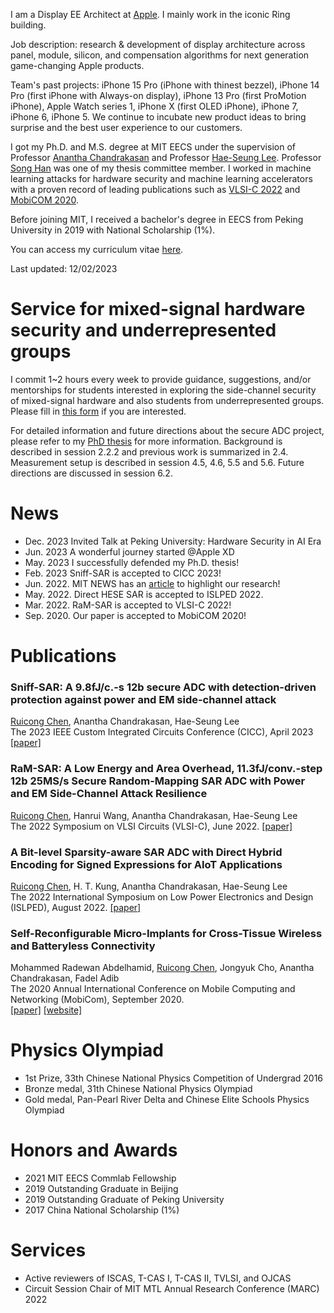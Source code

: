 I am a Display EE Architect at [Apple](https://apple.com). I mainly work in the iconic Ring building. 

Job description: research & development of display architecture across panel, module, silicon, and compensation algorithms for next generation game-changing Apple products. 

Team's past projects: iPhone 15 Pro (iPhone with thinest bezzel), iPhone 14 Pro (first iPhone with Always-on display), iPhone 13 Pro (first ProMotion iPhone), Apple Watch series 1, iPhone X (first OLED iPhone), iPhone 7, iPhone 6, iPhone 5. We continue to incubate new product ideas to bring surprise and the best user experience to our customers.

I got my Ph.D. and M.S. degree at MIT EECS under the supervision of Professor [Anantha Chandrakasan](https://chandrakasan.mit.edu/) and Professor [Hae-Seung Lee](https://hslee.mit.edu/). Professor [Song Han](https://songhan.mit.edu/) was one of my thesis committee member. I worked in machine learning attacks for hardware security and machine learning accelerators with a proven record of leading publications such as [VLSI-C 2022](https://ieeexplore.ieee.org/document/9830365) and [MobiCOM 2020](https://dl.acm.org/doi/abs/10.1145/3372224.3419216).

Before joining MIT, I received a bachelor's degree in EECS from Peking University in 2019 with National Scholarship (1%).

You can access my curriculum vitae [here](misc/CV_Ruicong_Chen.pdf).

Last updated: 12/02/2023

# Service for mixed-signal hardware security and underrepresented groups
I commit 1~2 hours every week to provide guidance, suggestions, and/or mentorships for students interested in exploring the side-channel security of mixed-signal hardware and also students from underrepresented groups. Please fill in [this form](https://docs.google.com/forms/d/e/1FAIpQLScflXcPUOBmYEjIet3aCkks09JydTLKlJJR9M6jw9uNlrXiBA/viewform?usp=pp_url) if you are interested.

For detailed information and future directions about the secure ADC project, please refer to my [PhD thesis](https://dspace.mit.edu/handle/1721.1/151539) for more information. Background is described in session 2.2.2 and previous work is summarized in 2.4. Measurement setup is described in session 4.5, 4.6, 5.5 and 5.6. Future directions are discussed in session 6.2.

# News

*  Dec. 2023 Invited Talk at Peking University: Hardware Security in AI Era
*  Jun. 2023 A wonderful journey started @Apple XD
*  May. 2023 I successfully defended my Ph.D. thesis!
*  Feb. 2023 Sniff-SAR is accepted to CICC 2023!
*  Jun. 2022. MIT NEWS has an [article](https://news.mit.edu/2022/analog-digital-converter-attack-side-channel-0614) to highlight our research!
*  May. 2022. Direct HESE SAR is accepted to ISLPED 2022.  
*  Mar. 2022. RaM-SAR is accepted to VLSI-C 2022!  
*  Sep. 2020. Our paper is accepted to MobiCOM 2020!  

# Publications

### **Sniff-SAR: A 9.8fJ/c.-s 12b secure ADC with detection-driven protection against power and EM side-channel attack**
<u>Ruicong Chen</u>, Anantha Chandrakasan, Hae-Seung Lee <br>
The 2023 IEEE Custom Integrated Circuits Conference (CICC), April 2023
[[paper]](https://ieeexplore.ieee.org/document/10121323)

### **RaM-SAR: A Low Energy and Area Overhead, 11.3fJ/conv.-step 12b 25MS/s Secure Random-Mapping SAR ADC with Power and EM Side-Channel Attack Resilience**
<u>Ruicong Chen</u>, Hanrui Wang, Anantha Chandrakasan, Hae-Seung Lee <br>
The 2022 Symposium on VLSI Circuits (VLSI-C), June 2022. 
[[paper]](https://ieeexplore.ieee.org/document/9830365) 

### **A Bit-level Sparsity-aware SAR ADC with Direct Hybrid Encoding for Signed Expressions for AIoT Applications**
<u>Ruicong Chen</u>, H. T. Kung, Anantha Chandrakasan, Hae-Seung Lee <br> 
The 2022 International Symposium on Low Power Electronics and Design (ISLPED), August 2022. 
[[paper]](https://dl.acm.org/doi/abs/10.1145/3531437.3539700) 

### **Self-Reconfigurable Micro-Implants for Cross-Tissue Wireless and Batteryless Connectivity**
Mohammed Radewan Abdelhamid, <u>Ruicong Chen</u>, Jongyuk Cho, Anantha Chandrakasan, Fadel Adib <br> 
The 2020 Annual International Conference on Mobile Computing and Networking (MobiCom), September 2020.  
[[paper]](https://dl.acm.org/doi/abs/10.1145/3372224.3419216) [[website]](https://www.media.mit.edu/projects/umedic/overview/)

# Physics Olympiad
* 1st Prize, 33th Chinese National Physics Competition of Undergrad 2016
* Bronze medal, 31th Chinese National Physics Olympiad
* Gold medal, Pan-Pearl River Delta and Chinese Elite Schools Physics Olympiad

# Honors and Awards

*  2021 MIT EECS Commlab Fellowship  
*  2019 Outstanding Graduate in Beijing  
*  2019 Outstanding Graduate of Peking University  
*  2017 China National Scholarship (1%) 

# Services

*  Active reviewers of ISCAS, T-CAS I, T-CAS II, TVLSI, and OJCAS
*  Circuit Session Chair of MIT MTL Annual Research Conference (MARC) 2022


